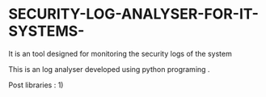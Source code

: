 # SECURITY-LOG-ANALYSER-FOR-IT-SYSTEMS-
It is an tool designed for monitoring the security logs of the system


This is an log analyser developed using python programing .

Post libraries :
    1)
